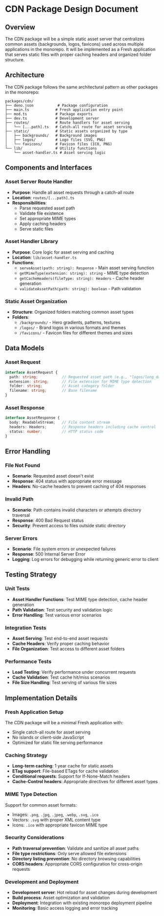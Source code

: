 # CDN Package Design Document

## Overview

The CDN package will be a simple static asset server that centralizes common assets (backgrounds, logos, favicons) used across multiple applications in the monorepo. It will be implemented as a Fresh application that serves static files with proper caching headers and organized folder structure.

## Architecture

The CDN package follows the same architectural pattern as other packages in the monorepo:

```
packages/cdn/
├── deno.json           # Package configuration
├── main.ts            # Fresh application entry point
├── mod.ts             # Package exports
├── dev.ts             # Development server
├── routes/            # Route handlers for asset serving
│   └── [...path].ts   # Catch-all route for asset serving
├── static/            # Static assets organized by type
│   ├── backgrounds/   # Background images
│   ├── logos/         # Logo files (SVG, PNG)
│   └── favicons/      # Favicon files (ICO, PNG)
└── lib/               # Utility functions
    └── asset-handler.ts # Asset serving logic
```

## Components and Interfaces

### Asset Server Route Handler
- **Purpose**: Handle all asset requests through a catch-all route
- **Location**: `routes/[...path].ts`
- **Responsibilities**:
  - Parse requested asset path
  - Validate file existence
  - Set appropriate MIME types
  - Apply caching headers
  - Serve static files

### Asset Handler Library
- **Purpose**: Core logic for asset serving and caching
- **Location**: `lib/asset-handler.ts`
- **Functions**:
  - `serveAsset(path: string): Response` - Main asset serving function
  - `getMimeType(extension: string): string` - MIME type detection
  - `getCacheHeaders(fileType: string): Headers` - Cache header generation
  - `validateAssetPath(path: string): boolean` - Path validation

### Static Asset Organization
- **Structure**: Organized folders matching common asset types
- **Folders**:
  - `/backgrounds/` - Hero gradients, patterns, textures
  - `/logos/` - Brand logos in various formats and themes
  - `/favicons/` - Favicon files for different themes and sizes

## Data Models

### Asset Request
```typescript
interface AssetRequest {
  path: string;           // Requested asset path (e.g., "logos/long_dark.png")
  extension: string;      // File extension for MIME type detection
  folder: string;         // Asset category folder
  filename: string;       // Base filename
}
```

### Asset Response
```typescript
interface AssetResponse {
  body: ReadableStream;   // File content stream
  headers: Headers;       // Response headers including cache control
  status: number;         // HTTP status code
}
```

## Error Handling

### File Not Found
- **Scenario**: Requested asset doesn't exist
- **Response**: 404 status with appropriate error message
- **Headers**: No-cache headers to prevent caching of 404 responses

### Invalid Path
- **Scenario**: Path contains invalid characters or attempts directory traversal
- **Response**: 400 Bad Request status
- **Security**: Prevent access to files outside static directory

### Server Errors
- **Scenario**: File system errors or unexpected failures
- **Response**: 500 Internal Server Error
- **Logging**: Log errors for debugging while returning generic error to client

## Testing Strategy

### Unit Tests
- **Asset Handler Functions**: Test MIME type detection, cache header generation
- **Path Validation**: Test security and validation logic
- **Error Handling**: Test various error scenarios

### Integration Tests
- **Asset Serving**: Test end-to-end asset requests
- **Cache Headers**: Verify proper caching behavior
- **File Organization**: Test access to different asset folders

### Performance Tests
- **Load Testing**: Verify performance under concurrent requests
- **Cache Validation**: Test cache hit/miss scenarios
- **File Size Handling**: Test serving of various file sizes

## Implementation Details

### Fresh Application Setup
The CDN package will be a minimal Fresh application with:
- Single catch-all route for asset serving
- No islands or client-side JavaScript
- Optimized for static file serving performance

### Caching Strategy
- **Long-term caching**: 1 year cache for static assets
- **ETag support**: File-based ETags for cache validation
- **Conditional requests**: Support for If-None-Match headers
- **Cache-Control headers**: Appropriate directives for different asset types

### MIME Type Detection
Support for common asset formats:
- Images: `.png`, `.jpg`, `.jpeg`, `.webp`, `.svg`, `.ico`
- Vectors: `.svg` with proper XML content type
- Icons: `.ico` with appropriate favicon MIME type

### Security Considerations
- **Path traversal prevention**: Validate and sanitize all asset paths
- **File type restrictions**: Only serve allowed file extensions
- **Directory listing prevention**: No directory browsing capabilities
- **CORS headers**: Appropriate CORS configuration for cross-origin requests

### Development and Deployment
- **Development server**: Hot reload for asset changes during development
- **Build process**: Asset optimization and validation
- **Deployment**: Integration with existing monorepo deployment pipeline
- **Monitoring**: Basic access logging and error tracking